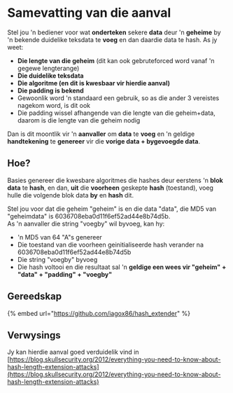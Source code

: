 # Samevatting van die aanval

Stel jou 'n bediener voor wat **onderteken** sekere **data** deur 'n **geheime** by 'n bekende duidelike teksdata te **voeg** en dan daardie data te hash. As jy weet:

* **Die lengte van die geheim** (dit kan ook gebruteforced word vanaf 'n gegewe lengterange)
* **Die duidelike teksdata**
* **Die algoritme (en dit is kwesbaar vir hierdie aanval)**
* **Die padding is bekend**
* Gewoonlik word 'n standaard een gebruik, so as die ander 3 vereistes nagekom word, is dit ook
* Die padding wissel afhangende van die lengte van die geheim+data, daarom is die lengte van die geheim nodig

Dan is dit moontlik vir 'n **aanvaller** om **data** te **voeg** en 'n geldige **handtekening** te **genereer** vir die **vorige data + bygevoegde data**.

## Hoe?

Basies genereer die kwesbare algoritmes die hashes deur eerstens 'n **blok data** te **hash**, en dan, **uit** die **voorheen** geskepte **hash** (toestand), voeg hulle die volgende blok data **by** en **hash** dit.

Stel jou voor dat die geheim "geheim" is en die data "data", die MD5 van "geheimdata" is 6036708eba0d11f6ef52ad44e8b74d5b.\
As 'n aanvaller die string "voegby" wil byvoeg, kan hy:

* 'n MD5 van 64 "A"s genereer
* Die toestand van die voorheen geinitialiseerde hash verander na 6036708eba0d11f6ef52ad44e8b74d5b
* Die string "voegby" byvoeg
* Die hash voltooi en die resultaat sal 'n **geldige een wees vir "geheim" + "data" + "padding" + "voegby"**

## **Gereedskap**

{% embed url="https://github.com/iagox86/hash_extender" %}

## Verwysings

Jy kan hierdie aanval goed verduidelik vind in [https://blog.skullsecurity.org/2012/everything-you-need-to-know-about-hash-length-extension-attacks](https://blog.skullsecurity.org/2012/everything-you-need-to-know-about-hash-length-extension-attacks)
